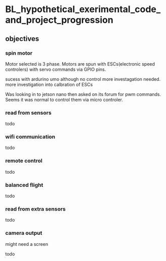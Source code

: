 # BL_hypothetical_exerimental_code_and_project_progression


## objectives



### spin motor 
Motor selected is 3 phase.
Motors are spun with ESCs(electronic speed controlers) with servo commands via GPIO pins.

sucess with ardurino umo 
although no control more investagation needed.
more investigation into calbration of ESCs

Was looking in to jetson nano then asked on its forum for pwm commands.
Seems it was normal to control them via micro controler. 

### read from sensors

todo

### wifi communication

todo

### remote control

todo

### balanced flight

todo

### read from extra sensors

todo

### camera output
might need a screen

todo
